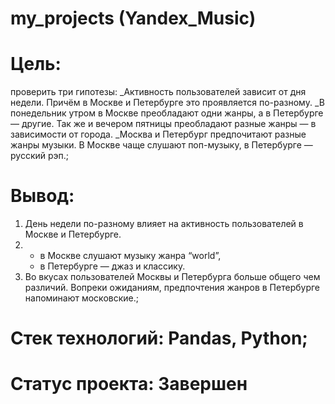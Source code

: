 # my_projects (Yandex_Music)

# Цель:
проверить три гипотезы:
_Активность пользователей зависит от дня недели. Причём в Москве и Петербурге это проявляется по-разному.
_В понедельник утром в Москве преобладают одни жанры, а в Петербурге — другие. Так же и вечером пятницы преобладают разные жанры — в зависимости от города.
_Москва и Петербург предпочитают разные жанры музыки. В Москве чаще слушают поп-музыку, в Петербурге — русский рэп.;

# Вывод: 
1. День недели по-разному влияет на активность пользователей в Москве и Петербурге.
2. - в Москве слушают музыку жанра “world”,
   - в Петербурге — джаз и классику.
3. Во вкусах пользователей Москвы и Петербурга больше общего чем различий. Вопреки ожиданиям, предпочтения жанров в Петербурге напоминают московские.;
# Стек технологий: Pandas, Python;
# Статус проекта: Завершен
